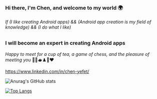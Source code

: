 ### Hi there, I'm Chen, and welcome to my world 🌍
###### If (I like creating Android apps) && (Android app creation is my field of knowledge) && (I do what I like)
### I will become an expert in creating Android apps
_Happy to meet for a cup of tea, a game of chess, and the pleasure of meeting you_ 🙂👋🫖♟️🤝❤️

https://www.linkedin.com/in/chen-yefet/



<!--

**ChenYefet/ChenYefet** is a ✨ _special_ ✨ repository because its `README.md` (this file) appears on your GitHub profile.

Here are some ideas to get you started:

- 🔭 I’m currently working on ...
- 🌱 I’m currently learning ...
- 👯 I’m looking to collaborate on ...
- 🤔 I’m looking for help with ...
- 💬 Ask me about ...
- 📫 How to reach me: ...
- ⚡ Fun fact: ...

I used https://www.youtube.com/watch?v=pOCbKhoVirA to help make this file.

-->


![Anurag's GitHub stats](https://github-readme-stats.vercel.app/api?username=chenyefet&hide=contribs,prs&show_icons=true&theme=synthwave&icon_color=&bg_color=30,e96443,904e95&title_color=D3D3D3&text_color=DCDCDC)

[![Top Langs](https://github-readme-stats.vercel.app/api/top-langs/?username=chenyefet&theme=synthwave)](https://github.com/anuraghazra/github-readme-stats)
